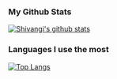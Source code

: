 
### My Github Stats

[![Shivangi's github stats](https://github-readme-stats.vercel.app/api?username=geegatomar&count_private=true&theme=blue-green&show_icons=true)](https://github.com/anuraghazra/github-readme-stats)


### Languages I use the most

[![Top Langs](https://github-readme-stats.vercel.app/api/top-langs/?username=geegatomar&layout=compact&theme=blue-green&show_icons=true)](https://github.com/anuraghazra/github-readme-stats)
